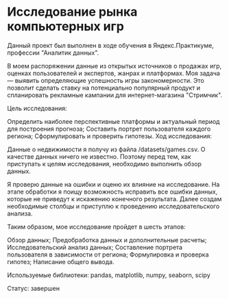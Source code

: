 # Исследование рынка компьютерных игр
Данный проект был выполнен в ходе обучения в Яндекс.Практикуме, профессии "Аналитик данных".

В моем распоряжении данные из открытых источников о продажах игр, оценках пользователей и экспертов, жанрах и платформах. Моя задача — выявить определяющие успешность игры закономерности. Это позволит сделать ставку на потенциально популярный продукт и спланировать рекламные кампании для интернет-магазина "Стримчик".

Цель исследования:

Определить наиболее перспективные платформы и актуальный период для построения прогноза;
Составить портрет пользователя каждого региона;
Сформулировать и проверить гипотезы.
Ход исследования:

Данные о недвижимости я получу из файла /datasets/games.csv. О качестве данных ничего не известно. Поэтому перед тем, как приступать к целям исследования, необходимо выполнить обзор данных.

Я проверю данные на ошибки и оценю их влияние на исследование. На этапе обработки я поищу возможность исправить все ошибки данных, которые не приведут к искажению конечного результата. Далее создам необходимые столбцы и приступлю к проведению исследовательского анализа.

Таким образом, мое исследование пройдет в шесть этапов:

Обзор данных;
Предобработка данных и дополнительные расчеты;
Исследовательский анализ данных;
Составление портрета пользователя в зависимости от региона;
Формулировка и проверка гипотез;
Написание общего вывода.

Используемые библиотеки: pandas, matplotlib, numpy, seaborn, scipy

Статус: завершен

